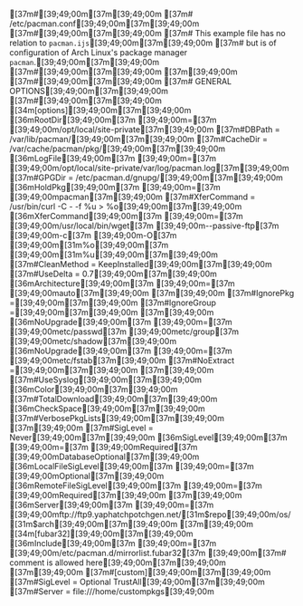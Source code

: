 [37m#[39;49;00m[37m[39;49;00m
[37m# /etc/pacman.conf[39;49;00m[37m[39;49;00m
[37m#[39;49;00m[37m[39;49;00m
[37m# This example file has no relation to `pacman.ijs`[39;49;00m[37m[39;49;00m
[37m# but is of configuration of Arch Linux's package manager `pacman`.[39;49;00m[37m[39;49;00m
[37m#[39;49;00m[37m[39;49;00m
[37m[39;49;00m
[37m#[39;49;00m[37m[39;49;00m
[37m# GENERAL OPTIONS[39;49;00m[37m[39;49;00m
[37m#[39;49;00m[37m[39;49;00m
[34m[options][39;49;00m[37m[39;49;00m
[36mRootDir[39;49;00m[37m     [39;49;00m=[37m [39;49;00m/opt/local/site-private[37m[39;49;00m
[37m#DBPath      = /var/lib/pacman/[39;49;00m[37m[39;49;00m
[37m#CacheDir    = /var/cache/pacman/pkg/[39;49;00m[37m[39;49;00m
[36mLogFile[39;49;00m[37m     [39;49;00m=[37m [39;49;00m/opt/local/site-private/var/log/pacman.log[37m[39;49;00m
[37m#GPGDir      = /etc/pacman.d/gnupg/[39;49;00m[37m[39;49;00m
[36mHoldPkg[39;49;00m[37m      [39;49;00m=[37m [39;49;00mpacman[37m[39;49;00m
[37m#XferCommand = /usr/bin/curl -C - -f %u > %o[39;49;00m[37m[39;49;00m
[36mXferCommand[39;49;00m[37m [39;49;00m=[37m [39;49;00m/usr/local/bin/wget[37m [39;49;00m--passive-ftp[37m [39;49;00m-c[37m [39;49;00m-O[37m [39;49;00m[31m%o[39;49;00m[37m [39;49;00m[31m%u[39;49;00m[37m[39;49;00m
[37m#CleanMethod = KeepInstalled[39;49;00m[37m[39;49;00m
[37m#UseDelta    = 0.7[39;49;00m[37m[39;49;00m
[36mArchitecture[39;49;00m[37m [39;49;00m=[37m [39;49;00mauto[37m[39;49;00m
[37m[39;49;00m
[37m#IgnorePkg   =[39;49;00m[37m[39;49;00m
[37m#IgnoreGroup =[39;49;00m[37m[39;49;00m
[37m[39;49;00m
[36mNoUpgrade[39;49;00m[37m [39;49;00m=[37m [39;49;00metc/passwd[37m [39;49;00metc/group[37m [39;49;00metc/shadow[37m[39;49;00m
[36mNoUpgrade[39;49;00m[37m [39;49;00m=[37m [39;49;00metc/fstab[37m[39;49;00m
[37m#NoExtract   =[39;49;00m[37m[39;49;00m
[37m[39;49;00m
[37m#UseSyslog[39;49;00m[37m[39;49;00m
[36mColor[39;49;00m[37m[39;49;00m
[37m#TotalDownload[39;49;00m[37m[39;49;00m
[36mCheckSpace[39;49;00m[37m[39;49;00m
[37m#VerbosePkgLists[39;49;00m[37m[39;49;00m
[37m[39;49;00m
[37m#SigLevel = Never[39;49;00m[37m[39;49;00m
[36mSigLevel[39;49;00m[37m    [39;49;00m=[37m [39;49;00mRequired[37m [39;49;00mDatabaseOptional[37m[39;49;00m
[36mLocalFileSigLevel[39;49;00m[37m [39;49;00m=[37m [39;49;00mOptional[37m[39;49;00m
[36mRemoteFileSigLevel[39;49;00m[37m [39;49;00m=[37m [39;49;00mRequired[37m[39;49;00m
[37m[39;49;00m
[36mServer[39;49;00m[37m [39;49;00m=[37m [39;49;00mftp://ftp9.yaphatchpotchgen.net/[31m$repo[39;49;00m/os/[31m$arch[39;49;00m[37m[39;49;00m
[37m[39;49;00m
[34m[fubar32][39;49;00m[37m[39;49;00m
[36mInclude[39;49;00m[37m [39;49;00m=[37m [39;49;00m/etc/pacman.d/mirrorlist.fubar32[37m [39;49;00m[37m# comment is allowed here[39;49;00m[37m[39;49;00m
[37m[39;49;00m
[37m#[custom][39;49;00m[37m[39;49;00m
[37m#SigLevel = Optional TrustAll[39;49;00m[37m[39;49;00m
[37m#Server = file:///home/custompkgs[39;49;00m
